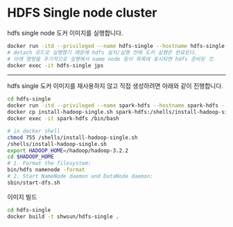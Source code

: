 # HDFS Single node cluster  
hdfs single node 도커 이미지를 실행합니다. 

```bash
docker run -itd --privileged --name hdfs-single --hostname hdfs-single --rm -p 10000:10000 shwsun/hdfs-single:1.0
# detach 모드로 실행했기 때문에 hdfs 설치/실행 전에 도커 실행은 완료된다. 
# 아래 명령을 주기적으로 실행해서 name node 등이 목록에 표시되면 hdfs 준비된 것.
docker exec -it hdfs-single jps 
```

---  

hdfs single 도커 이미지를 재사용하지 않고 직접 생성하려면 아래와 같이 진행합니다.  
```bash
cd hdfs-single 
docker run -itd --privileged --name spark-hdfs --hostname spark-hdfs --rm ubuntu:18.04
docker cp install-hadoop-single.sh spark-hdfs:/shells/install-hadoop-single.sh 
docker exec -it spark-hdfs /bin/bash  

# in docker shell 
chmod 755 /shells/install-hadoop-single.sh  
/shells/install-hadoop-single.sh  
export HADOOP_HOME=/hadoop/hadoop-3.2.2
cd $HADOOP_HOME
# 1. Format the filesystem: 
bin/hdfs namenode -format
# 2. Start NameNode daemon and DataNode daemon:
sbin/start-dfs.sh
```

이미지 빌드  
```bash
cd hdfs-single 
docker build -t shwsun/hdfs-single .
```